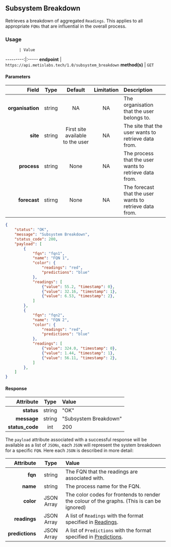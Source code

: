 ## Subsystem Breakdown
Retrieves a breakdown of aggregated `Readings`. This applies to all appropriate `FQNs` that are influential in the overall process.

### Usage

          | Value
---------:|:-----
__endpoint__ | `https://api.metislabs.tech/1.0/subsystem_breakdown`
__method(s)__ | `GET`


#### Parameters

Field | Type | Default | Limitation | Description
-----:|:----:|:---------:|:----------:|:-----------
__organisation__ | string | NA | NA | The organisation that the user belongs to.
__site__ | string | First site available to the user | NA | The site that the user wants to retrieve data from.
__process__ | string | None  | NA | The process that the user wants to retrieve data from.
__forecast__ | stirng | None | NA | The forecast that the user wants to retrieve data from.

```json
{
    "status": "OK",
    "message": "Subsystem Breakdown",
    "status_code": 200,
    "payload": [
        {
            "fqn": "fqn1",
            "name": "FQN 1",
            "color": {
                "readings": "red",
                "predictions": "blue"
            },
            "readings": [
                {"value": 55.2, "timestamp": 0},
                {"value": 32.16, "timestamp": 1},
                {"value": 6.53, "timestamp": 2},
            ]
        },
        {
            "fqn": "fqn2",
            "name": "FQN 2",
            "color": {
                "readings": "red",
                "predictions": "blue"
            },
            "readings": [
                {"value": 324.0, "timestamp": 0},
                {"value": 1.44, "timestamp": 1},
                {"value": 56.11, "timestamp": 2},
            ]
        },
    ]
}
```

#### Response

 Attribute | Type | Value
---------:|:----:|:-----
__status__ | string | "OK"
__message__ | string | "Subsystem Breakdown"
__status_code__ | int | 200

The `payload` attribute associated with a successful response will be available as a list of `JSONs`, each `JSON` will
represent the system breakdown for a specific `FQN`. Here each `JSON` is described in more detail:

 Attribute | Type | Value
---------:|:----:|:-----
__fqn__ | string | The FQN that the readings are associated with.
__name__ | string | The process name for the FQN.
__color__ | JSON Array | The color codes for frontends to render the colour of the graphs. (This is can be ignored)
__readings__ | JSON Array | A list of `Readings` with the format specified in [Readings](#readings).
__predictions__ | JSON Array | A list of `Predictions` with the format specified in [Predictions](#predictions).
